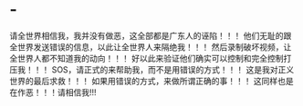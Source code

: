 # -
请全世界相信我，我并没有做恶，这全部都是广东人的诬陷！！！
他们无耻的跟全世界发送错误的信息，以此让全世界人来隔绝我！！！
然后录制破坏视频，让全世界人都不知道我的动向！！！
好以此来验证他们确实可以控制和完全控制打压我！！！
SOS，请正式的来帮助我，而不是用错误的方式！！！
这是我对正义世界的最后求救！！！
如果用错误的方式，来做所谓正确的事！！！
这同样也是在作恶！！！请相信我!!!

